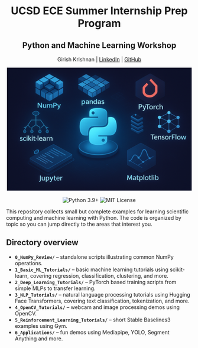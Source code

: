 <h1 align="center">UCSD ECE Summer Internship Prep Program</h1>
<h2 align="center">Python and Machine Learning Workshop</h2>
<p align="center">Girish Krishnan | <a href="https://www.linkedin.com/in/girk">LinkedIn</a> | <a href="https://github.com/Girish-Krishnan">GitHub</a></p>


<p align="center">
    <img src="./assets/main_image.png" alt="" width="500"/>
</p>

<p align="center">
    <img src="https://img.shields.io/badge/python-3.9%2B-blue.svg" alt="Python 3.9+"/>
    <img src="https://img.shields.io/badge/license-MIT-green.svg" alt="MIT License"/>
</p>


This repository collects small but complete examples for learning scientific computing and machine learning with Python. The code is organized by topic so you can jump directly to the areas that interest you.

## Directory overview
- **`0_NumPy_Review/`** – standalone scripts illustrating common NumPy operations.
- **`1_Basic_ML_Tutorials/`** – basic machine learning tutorials using scikit-learn, covering regression, classification, clustering, and more.
- **`2_Deep_Learning_Tutorials/`** – PyTorch based training scripts from simple MLPs to transfer learning.
- **`3_NLP_Tutorials/`** – natural language processing tutorials using Hugging Face Transformers, covering text classification, tokenization, and more.
- **`4_OpenCV_Tutorials/`** – webcam and image processing demos using OpenCV.
- **`5_Reinforcement_Learning_Tutorials/`** – short Stable Baselines3 examples using Gym.
- **`6_Applications/`** – fun demos using Mediapipe, YOLO, Segment Anything and more.